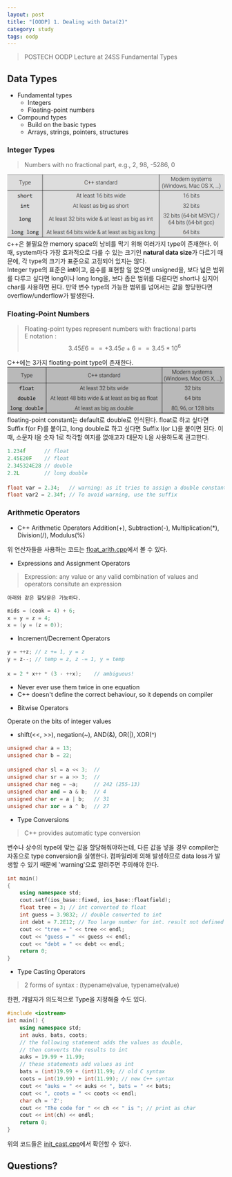 ```yaml
---
layout: post
title: "[OODP] 1. Dealing with Data(2)"
category: study
tags: oodp
---
```


> POSTECH OODP Lecture at 24SS
Fundamental Types

## Data Types
* Fundamental types
    - Integers
    - Floating-point numbers
* Compound types
    - Build on the basic types
    - Arrays, strings, pointers, structures

<!--more-->

### Integer Types
> Numbers with no fractional part, e.g., 2, 98, -5286, 0

![integer-types](/assets/img/2024-02-26/integer-types.png) <br>
c++은 불필요한 memory space의 낭비를 막기 위해 여러가지 type이 존재한다. 이때, system마다 가장 효과적으로 다룰 수 있는 크기인 **natural data size**가 다르기 때문에, 각 type의 크기가 표준으로 고정되어 있지는 않다. <br>
Integer type의 표준은 **int**이고, 음수를 표현할 일 없으면 unsigned을, 보다 넓은 범위를 다루고 싶다면 long이나 long long을, 보다 좁은 범위를 다룬다면 short나 심지어 char를 사용하면 된다.
만약 변수 type의 가능한 범위를 넘어서는 값을 할당한다면 overflow/underflow가 발생한다.

### Floating-Point Numbers
> Floating-point types represent numbers with fractional parts<br>
E notation : $$3.45E6 == +3.45e+6 == 3.45 * 10^6$$

C++에는 3가지 floating-point type이 존재한다.
![floating-types](/assets/img/2024-02-28/floating-types.png)
floating-point constant는 default로 double로 인식된다.
float로 하고 싶다면 Suffix f(or F)를 붙이고, long double로 하고 싶다면 Suffix l(or L)을 붙이면 된다. 이때, 소문자 l을 숫자 1로 착각할 여지를 없애고자 대문자 L을 사용하도록 권고한다.
```c++
1.234f      // float
2.45E20F    // float
2.345324E28 // double
2.2L        // long double

float var = 2.34;   // warning: as it tries to assign a double constant to a float variable
float var2 = 2.34f; // To avoid warning, use the suffix
```

### Arithmetic Operators
* C++ Arithmetic Operators
Addition(+), Subtraction(-), Multiplication(*), Division(/), Modulus(%)

위 연산자들을 사용하는 코드는 [float_arith.cpp]에서 볼 수 있다.

* Expressions and Assignment Operators
> Expression: any value or any valid combination of values and operators consitute an expression

    아래와 같은 할당문은 가능하다.
``` c++
mids = (cook = 4) + 6;
x = y = z = 4;
x = (y = (z = 0));
```

* Increment/Decrement Operators

``` c++
y = ++z; // z += 1, y = z
y = z--; // temp = z, z -= 1, y = temp

x = 2 * x++ * (3 - ++x);    // ambiguous!
```

- Never ever use them twice in one equation
- C++ doesn't define the correct behaviour, so it depends on compiler

* Bitwise Operators

Operate on the bits of integer values
- shift(<<, >>), negation(~), AND(&), OR(|), XOR(^)

``` c++
unsigned char a = 13;
unsigned char b = 22;

unsigned char sl = a << 3;  // 
unsigned char sr = a >> 3;  // 
unsigned char neg = ~a;     // 242 (255-13)
unsigned char and = a & b;  // 4
unsigned char or = a | b;   // 31
unsigned char xor = a ^ b;  // 27
```

* Type Conversions
> C++ provides automatic type conversion

변수나 상수의 type에 맞는 값을 할당해줘야하는데, 다른 값을 넣을 경우 compiler는 자동으로 type conversion을 실행한다.
컴파일러에 의해 발생하므로 data loss가 발생할 수 있기 때문에 'warning'으로 알려주면 주의해야 한다.
``` c++
int main()
{
    using namespace std;
    cout.setf(ios_base::fixed, ios_base::floatfield);
    float tree = 3; // int converted to float
    int guess = 3.9832; // double converted to int
    int debt = 7.2E12; // Too large number for int. result not defined in C++
    cout << "tree = " << tree << endl;
    cout << "guess = " << guess << endl;
    cout << "debt = " << debt << endl;
    return 0;
}
```

* Type Casting Operators
> 2 forms of syntax : (typename)value, typename(value)

한편, 개발자가 의도적으로 Type을 지정해줄 수도 있다.
``` c++
#include <iostream>
int main() {
    using namespace std;
    int auks, bats, coots;
    // the following statement adds the values as double,
    // then converts the results to int
    auks = 19.99 + 11.99;
    // these statements add values as int
    bats = (int)19.99 + (int)11.99; // old C syntax
    coots = int(19.99) + int(11.99); // new C++ syntax
    cout << "auks = " << auks << ", bats = " << bats;
    cout << ", coots = " << coots << endl;
    char ch = 'Z';
    cout << "The code for " << ch << " is "; // print as char
    cout << int(ch) << endl;
    return 0;
}
```

위의 코드들은 [init_cast.cpp]에서 확인할 수 있다.

## Questions?


<!-- Links -->
[float_arith.cpp]: https://github.com/baejaeho18/code/blob/main/0-Education/cpp/DataTypes/FundamentalTypes/float_arith.cpp
[init_cast.cpp]: https://github.com/baejaeho18/code/blob/main/0-Education/cpp/DataTypes/FundamentalTypes/init_cast.cpp

[bondini.cpp]: https://github.com/baejaeho18/code/blob/main/0-Education/cpp/DataTypes/FundamentalTypes/bondini.cpp